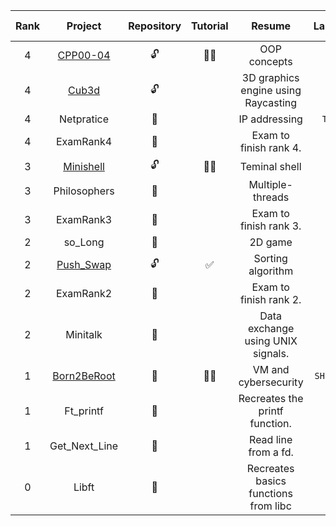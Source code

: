 
| Rank | Project | Repository | Tutorial | Resume | Language | Grade | Estimated effort (h) | End date | 
|:----:|:-------:|:----------:|:--------:|:------:|:--------:|:-----:|:--------------------:|:--------:|  
| 4 | [CPP00-04](https://github.com/pin3dev/42_CPP00-04) | 🔓 | ✍🏻 | OOP concepts | `C++` | `100/100` | 70h | 24Feb01 |  
| 4 | [Cub3d](https://github.com/pin3dev/42_Cub3d) | 🔓 |  | 3D graphics engine using Raycasting | `C` | `100/100` | 280h | 23Dec04 |  
| 4 | Netpratice | 🔐 |  | IP addressing | `TCP/IP` | `100/100` | 50h | 23Out06 |  
| 4 | ExamRank4 | 🔐 |  | Exam to finish rank 4. | `C` | `100/100` | 3h | 23Sep26 |  
| 3 | [Minishell](https://github.com/pin3dev/42_Minishell) | 🔓 | ✍🏻 | Teminal shell | `C` | `100/100` | 210h | 23Sep19 |  
| 3 | Philosophers | 🔐 |  | Multiple-threads | `C` | `100/100` | 70h | 23Aug03 |  
| 3 | ExamRank3 | 🔐 |  |Exam to finish rank 3. | `C` | `100/100` | 3h | 23Jun07 |  
| 2 | so_Long | 🔐 |  | 2D game | `C` | `103/100` | 70h | 23Jun02 |  
| 2 | [Push_Swap](https://github.com/pin3dev/42_Push_Swap) | 🔓 | ✅ | Sorting algorithm | `C` | `100/100` | 70h | 23May19 |  
| 2 | ExamRank2 | 🔐 |  | Exam to finish rank 2. | `C` | `100/100` | 3h | 23May03 |  
| 2 | Minitalk | 🔐 |  | Data exchange using UNIX signals. | `C` | `115/100` | 60h | 23Apr07 |  
| 1 | [Born2BeRoot](https://github.com/pin3dev/42_Born2BeRoot) | 👀 | ✍🏻 | VM and cybersecurity | `SHELL/CLI` | `100/100` | 50h | 23Feb08 |  
| 1 | Ft_printf | 🔐 |  | Recreates the printf function. | `C` | `100/100` | 90h | 22Dec24 |  
| 1 | Get_Next_Line | 🔐 |  | Read line from a fd. | `C` | `125/100` | 90h | 22Dec03 |  
| 0 | Libft | 🔐 |  | Recreates basics functions from libc | `C` | `125/100` | 90h | 22Nov26 |  

